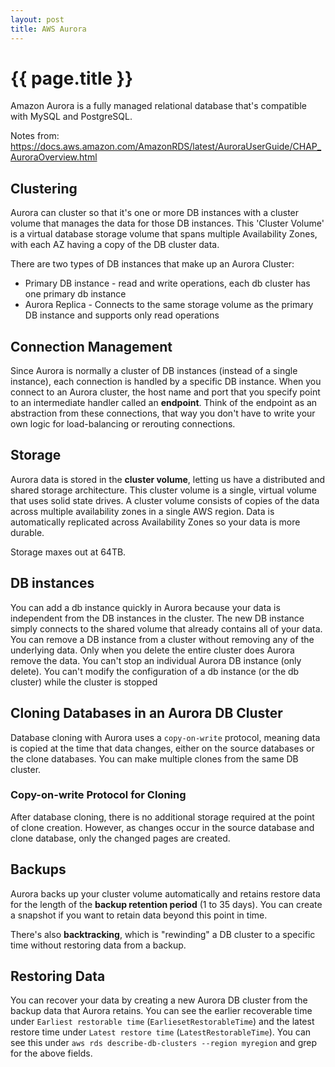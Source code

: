 ```yaml
---
layout: post
title: AWS Aurora
---
```



# {{ page.title }}

Amazon Aurora is a fully managed relational database that's compatible with MySQL and PostgreSQL.

Notes from: https://docs.aws.amazon.com/AmazonRDS/latest/AuroraUserGuide/CHAP_AuroraOverview.html

## Clustering

Aurora can cluster so that it's one or more DB instances with a cluster volume that manages the
data for those DB instances. This 'Cluster Volume' is a virtual database storage volume that spans
multiple Availability Zones, with each AZ having a copy of the DB cluster data.

There are two types of DB instances that make up an Aurora Cluster:

* Primary DB instance - read and write operations, each db cluster has one primary db instance
* Aurora Replica - Connects to the same storage volume as the primary DB instance and supports only read operations

## Connection Management

Since Aurora is normally a cluster of DB instances (instead of a single instance), each connection is
handled by a specific DB instance. When you connect to an Aurora cluster, the host name and port that you
specify point to an intermediate handler called an __endpoint__. Think of the endpoint as an abstraction
from these connections, that way you don't have to write your own logic for load-balancing or rerouting
connections.

## Storage

Aurora data is stored in the __cluster volume__, letting us have a distributed and shared storage architecture.
This cluster volume is a single, virtual volume that uses solid state drives. A cluster volume consists of
copies of the data across multiple availability zones in a single AWS region.
Data is automatically replicated across Availability Zones so your data is more durable.

Storage maxes out at 64TB.

## DB instances

You can add a db instance quickly in Aurora because your data is independent from the DB instances in the cluster.
The new DB instance simply connects to the shared volume that already contains all of your data.
You can remove a DB instance from a cluster without removing any of the underlying data.
Only when you delete the entire cluster does Aurora remove the data.
You can't stop an individual Aurora DB instance (only delete).
You can't modify the configuration of a db instance (or the db cluster) while the cluster is stopped

## Cloning Databases in an Aurora DB Cluster

Database cloning with Aurora uses a `copy-on-write` protocol, meaning data is copied at the time that
data changes, either on the source databases or the clone databases.
You can make multiple clones from the same DB cluster.

### Copy-on-write Protocol for Cloning

After database cloning, there is no additional storage required at the point of clone creation.
However, as changes occur in the source database and clone database, only the changed pages are created.

## Backups

Aurora backs up your cluster volume automatically and retains restore data for the length of the
__backup retention period__ (1 to 35 days). You can create a snapshot if you want to retain data beyond
this point in time.

There's also __backtracking__, which is "rewinding" a DB cluster to a specific time without restoring data from a
backup.

## Restoring Data

You can recover your data by creating a new Aurora DB cluster from the backup data that Aurora retains.
You can see the earlier recoverable time under `Earliest restorable time` (`EarliesetRestorableTime`) 
and the latest restore time under `Latest restore time` (`LatestRestorableTime`).
You can see this under `aws rds describe-db-clusters --region myregion` and grep for the above fields.

